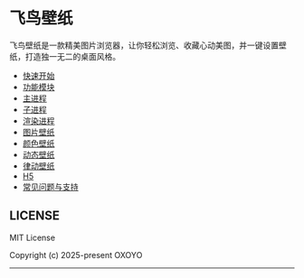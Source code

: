 # 飞鸟壁纸

飞鸟壁纸是一款精美图片浏览器，让你轻松浏览、收藏心动美图，并一键设置壁纸，打造独一无二的桌面风格。

- [快速开始](./docs/start.md)
- [功能模块](./docs/module.md)
- [主进程](./docs/main_process.md)
- [子进程](./docs//child_process.md)
- [渲染进程](./docs/renderer_process.md)
- [图片壁纸](./docs/image_wallpaper.md)
- [颜色壁纸](./docs/color_wallpaper.md)
- [动态壁纸](./docs/dynamic_wallpaper.md)
- [律动壁纸](./docs/rhythm_wallpaper.md)
- [H5](./docs/h5.md)
- [常见问题与支持](./docs/faq.md)

## LICENSE

MIT License

Copyright (c) 2025-present OXOYO

---
